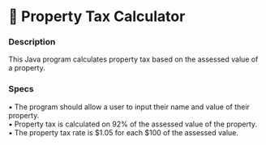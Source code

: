 # 🏡 Property Tax Calculator
### Description
This Java program calculates property tax based on the assessed value of a property.<br/>


### Specs
▪ The program should allow a user to input their name and value of their property.<br/>
▪ Property tax is calculated on 92% of the assessed value of the property.<br/>
▪ The property tax rate is $1.05 for each $100 of the assessed value.
